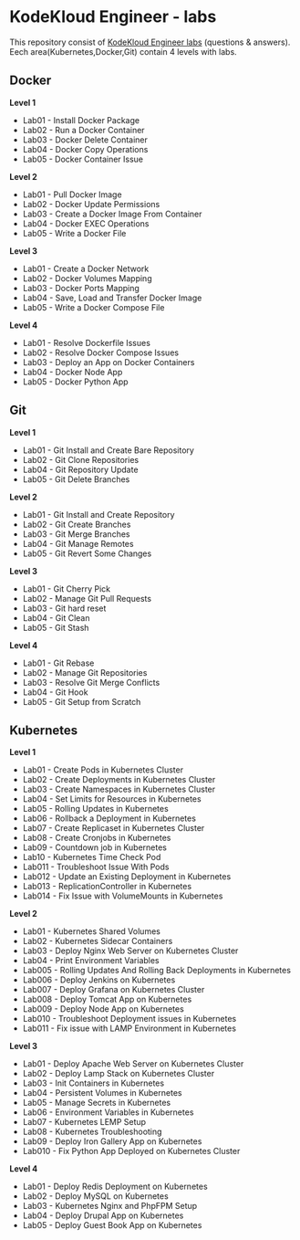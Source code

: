 # KodeKloud Engineer - labs
This repository consist of [KodeKloud Engineer labs](https://engineer.kodekloud.com/) (questions & answers).    
Eech area(Kubernetes,Docker,Git) contain 4 levels with labs.

## Docker  
__Level 1__  
* Lab01 - Install Docker Package  
* Lab02 - Run a Docker Container  
* Lab03 - Docker Delete Container  
* Lab04 - Docker Copy Operations  
* Lab05 - Docker Container Issue  

__Level 2__  
* Lab01 - Pull Docker Image  
* Lab02 - Docker Update Permissions  
* Lab03 - Create a Docker Image From Container  
* Lab04 - Docker EXEC Operations  
* Lab05 - Write a Docker File  

__Level 3__  
* Lab01 - Create a Docker Network  
* Lab02 - Docker Volumes Mapping  
* Lab03 - Docker Ports Mapping  
* Lab04 - Save, Load and Transfer Docker Image  
* Lab05 - Write a Docker Compose File  

__Level 4__  
* Lab01 - Resolve Dockerfile Issues  
* Lab02 - Resolve Docker Compose Issues  
* Lab03 - Deploy an App on Docker Containers  
* Lab04 - Docker Node App  
* Lab05 - Docker Python App

## Git
__Level 1__ 
* Lab01 - Git Install and Create Bare Repository  
* Lab02 - Git Clone Repositories  
* Lab04 - Git Repository Update  
* Lab05 - Git Delete Branches
  
__Level 2__  
* Lab01 - Git Install and Create Repository  
* Lab02 - Git Create Branches  
* Lab03 - Git Merge Branches  
* Lab04 - Git Manage Remotes  
* Lab05 - Git Revert Some Changes    

__Level 3__  
* Lab01 - Git Cherry Pick
* Lab02 - Manage Git Pull Requests
* Lab03 - Git hard reset
* Lab04 - Git Clean
* Lab05 - Git Stash
  
__Level 4__    
* Lab01 - Git Rebase  
* Lab02 - Manage Git Repositories  
* Lab03 - Resolve Git Merge Conflicts  
* Lab04 - Git Hook  
* Lab05 - Git Setup from Scratch

## Kubernetes  
__Level 1__  
* Lab01 - Create Pods in Kubernetes Cluster
* Lab02 - Create Deployments in Kubernetes Cluster
* Lab03 - Create Namespaces in Kubernetes Cluster
* Lab04 - Set Limits for Resources in Kubernetes
* Lab05 - Rolling Updates in Kubernetes
* Lab06 - Rollback a Deployment in Kubernetes
* Lab07 - Create Replicaset in Kubernetes Cluster
* Lab08 - Create Cronjobs in Kubernetes
* Lab09 - Countdown job in Kubernetes
* Lab10 - Kubernetes Time Check Pod
* Lab011 - Troubleshoot Issue With Pods
* Lab012 - Update an Existing Deployment in Kubernetes
* Lab013 - ReplicationController in Kubernetes
* Lab014 - Fix Issue with VolumeMounts in Kubernetes


__Level 2__  
* Lab01 - Kubernetes Shared Volumes
* Lab02 - Kubernetes Sidecar Containers
* Lab03 - Deploy Nginx Web Server on Kubernetes Cluster
* Lab04 - Print Environment Variables
* Lab005 - Rolling Updates And Rolling Back Deployments in Kubernetes
* Lab006 - Deploy Jenkins on Kubernetes
* Lab007 - Deploy Grafana on Kubernetes Cluster
* Lab008 - Deploy Tomcat App on Kubernetes
* Lab009 - Deploy Node App on Kubernetes
* Lab010 - Troubleshoot Deployment issues in Kubernetes
* Lab011 - Fix issue with LAMP Environment in Kubernetes



__Level 3__  
* Lab01 - Deploy Apache Web Server on Kubernetes Cluster
* Lab02 - Deploy Lamp Stack on Kubernetes Cluster
* Lab03 - Init Containers in Kubernetes
* Lab04 - Persistent Volumes in Kubernetes
* Lab05 - Manage Secrets in Kubernetes
* Lab06 - Environment Variables in Kubernetes
* Lab07 - Kubernetes LEMP Setup
* Lab08 - Kubernetes Troubleshooting
* Lab09 - Deploy Iron Gallery App on Kubernetes
* Lab010 - Fix Python App Deployed on Kubernetes Cluster  

__Level 4__    
* Lab01 - Deploy Redis Deployment on Kubernetes
* Lab02 - Deploy MySQL on Kubernetes
* Lab03 - Kubernetes Nginx and PhpFPM Setup
* Lab04 - Deploy Drupal App on Kubernetes
* Lab05 - Deploy Guest Book App on Kubernetes
